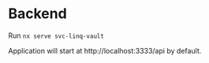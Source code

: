 # Backend

Run `nx serve svc-linq-vault`

Application will start at http://localhost:3333/api by default.
